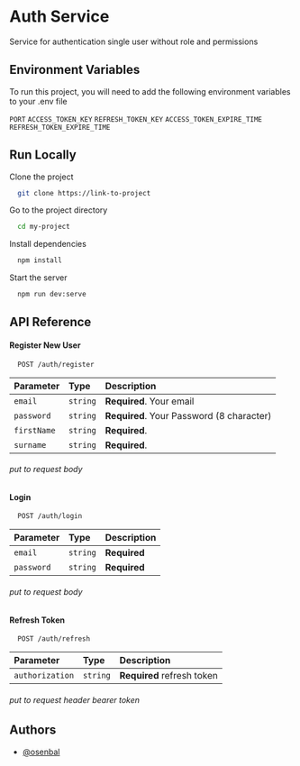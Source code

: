 
# Auth Service

Service for authentication single user without role and permissions




## Environment Variables

To run this project, you will need to add the following environment variables to your .env file

`PORT`
`ACCESS_TOKEN_KEY`
`REFRESH_TOKEN_KEY`
`ACCESS_TOKEN_EXPIRE_TIME`
`REFRESH_TOKEN_EXPIRE_TIME`

## Run Locally

Clone the project

```bash
  git clone https://link-to-project
```

Go to the project directory

```bash
  cd my-project
```

Install dependencies

```bash
  npm install
```

Start the server

```bash
  npm run dev:serve
```


## API Reference

#### Register New User

```http
  POST /auth/register
```

| Parameter | Type     | Description                |
| :-------- | :------- | :------------------------- |
| `email` | `string` | **Required**. Your email |
| `password` | `string` | **Required**. Your Password (8 character) |
| `firstName` | `string` | **Required**.  |
| `surname` | `string` | **Required**.  |

###### put to request body

#### Login

```http
  POST /auth/login
```

| Parameter | Type     | Description                       |
| :-------- | :------- | :-------------------------------- |
| `email`      | `string` | **Required** |
| `password`      | `string` | **Required** |

###### put to request body

#### Refresh Token

```http
  POST /auth/refresh
```

| Parameter | Type     | Description                       |
| :-------- | :------- | :-------------------------------- |
| `authorization`      | `string` | **Required** refresh token|

###### put to request header bearer token


## Authors

- [@osenbal](https://www.github.com/osenbal)

